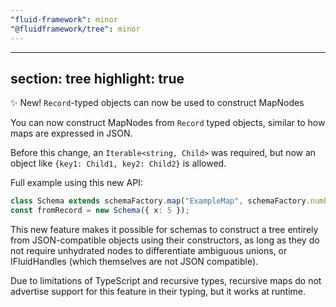 ```yaml
---
"fluid-framework": minor
"@fluidframework/tree": minor
---
```

---
section: tree
highlight: true
---

✨ New! `Record`-typed objects can now be used to construct MapNodes

You can now construct MapNodes from `Record` typed objects, similar to how maps are expressed in JSON.

Before this change, an `Iterable<string, Child>` was required, but now an object like `{key1: Child1, key2: Child2}` is allowed.

Full example using this new API:

```typescript
class Schema extends schemaFactory.map("ExampleMap", schemaFactory.number) {}
const fromRecord = new Schema({ x: 5 });
```

This new feature makes it possible for schemas to construct a tree entirely from JSON-compatible objects using their constructors,
as long as they do not require unhydrated nodes to differentiate ambiguous unions,
or IFluidHandles (which themselves are not JSON compatible).

Due to limitations of TypeScript and recursive types,
recursive maps do not advertise support for this feature in their typing,
but it works at runtime.
